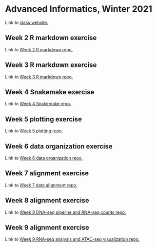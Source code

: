 # Advanced Informatics, Winter 2021

Link to [class website.](http://www.molpopgen.org/AdvancedInformatics2021/) 

## Week 2 R markdown exercise
Link to [Week 2 R markdown repo.](https://github.com/erebboah/AdvancedInformatics_RMarkdown)

## Week 3 R markdown exercise
Link to [Week 3 R markdown repo.](https://github.com/erebboah/AdvancedInformatics_RMarkdown_Week3)

## Week 4 Snakemake exercise
Link to [Week 4 Snakemake repo.](https://github.com/erebboah/AdvancedInformatics_Week4_Snakemake)

## Week 5 plotting exercise
Link to [Week 5 plotting repo.](https://github.com/erebboah/AdvancedInformatics_Week5_Plotting)

## Week 6 data organization exercise
Link to [Week 6 data organization repo.](https://github.com/erebboah/AdvancedInformatics_Week6-10_Pipelines)

## Week 7 alignment exercise
Link to [Week 7 data alignment repo.](https://github.com/erebboah/AdvancedInformatics_Week6-10_Pipelines)

## Week 8 alignment exercise
Link to [Week 8 DNA-seq pipeline and RNA-seq counts repo.](https://github.com/erebboah/AdvancedInformatics_Week6-10_Pipelines)

## Week 9 alignment exercise
Link to [Week 9 RNA-seq analysis and ATAC-seq visualization repo.](https://github.com/erebboah/AdvancedInformatics_Week6-10_Pipelines)
